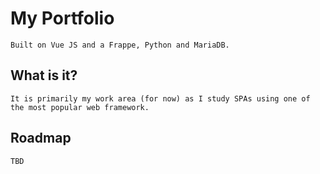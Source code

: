 # My Portfolio

```
Built on Vue JS and a Frappe, Python and MariaDB.
``````
## What is it?

````
It is primarily my work area (for now) as I study SPAs using one of the most popular web framework.
````
## Roadmap
`````
TBD
